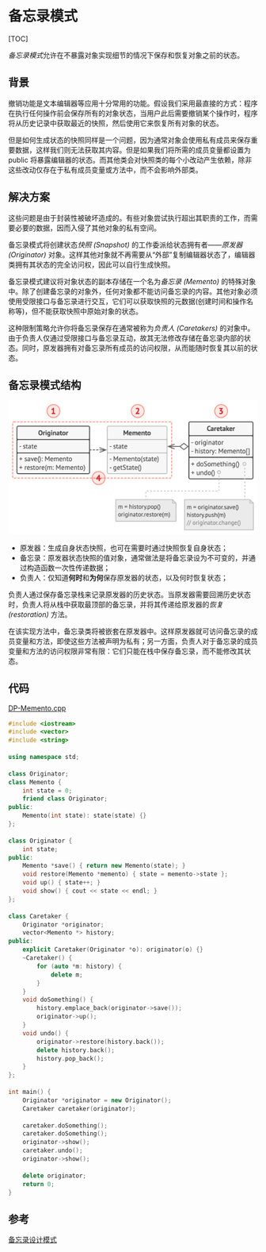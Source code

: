 # 备忘录模式

[TOC]

*备忘录模式*允许在不暴露对象实现细节的情况下保存和恢复对象之前的状态。

## 背景

撤销功能是文本编辑器等应用十分常用的功能。假设我们采用最直接的方式：程序在执行任何操作前会保存所有的对象状态，当用户此后需要撤销某个操作时，程序将从历史记录中获取最近的快照，然后使用它来恢复所有对象的状态。

但是如何生成状态的快照同样是一个问题，因为通常对象会使用私有成员来保存重要数据，这样我们则无法获取其内容。但是如果我们将所需的成员变量都设置为 public 将暴露编辑器的状态。而其他类会对快照类的每个小改动产生依赖，除非这些改动仅存在于私有成员变量或方法中，而不会影响外部类。

## 解决方案

这些问题是由于封装性被破坏造成的。有些对象尝试执行超出其职责的工作，而需要必要的数据，因而入侵了其他对象的私有空间。

备忘录模式将创建状态*快照 (Snapshot)* 的工作委派给状态拥有者——*原发器 (Originator)* 对象。这样其他对象就不再需要从“外部”复制编辑器状态了，编辑器类拥有其状态的完全访问权，因此可以自行生成快照。

备忘录模式建议将对象状态的副本存储在一个名为*备忘录 (Memento)* 的特殊对象中。除了创建备忘录的对象外，任何对象都不能访问备忘录的内容。其他对象必须使用受限接口与备忘录进行交互，它们可以获取快照的元数据(创建时间和操作名称等)，但不能获取快照中原始对象的状态。

这种限制策略允许你将备忘录保存在通常被称为*负责人 (Caretakers)* 的对象中。 由于负责人仅通过受限接口与备忘录互动，故其无法修改存储在备忘录内部的状态。同时，原发器拥有对备忘录所有成员的访问权限，从而能随时恢复其以前的状态。

## 备忘录模式结构

![基于嵌套类的备忘录](../../assets/imgs/DP-memento-recursive.png)

- 原发器：生成自身状态快照，也可在需要时通过快照恢复自身状态；
- 备忘录：原发器状态快照的值对象，通常做法是将备忘录设为不可变的，并通过构造函数一次性传递数据；
- 负责人：仅知道**何时**和**为何**保存原发器的状态，以及何时恢复状态；

负责人通过保存备忘录栈来记录原发器的历史状态。当原发器需要回溯历史状态时，负责人将从栈中获取最顶部的备忘录，并将其传递给原发器的*恢复 (restoration)* 方法。

在该实现方法中，备忘录类将被嵌套在原发器中。这样原发器就可访问备忘录的成员变量和方法，即使这些方法被声明为私有；另一方面，负责人对于备忘录的成员变量和方法的访问权限非常有限：它们只能在栈中保存备忘录，而不能修改其状态。

## 代码

[DP-Memento.cpp](./assets/codes/DP-Memento.cpp)

```C++
#include <iostream>
#include <vector>
#include <string>

using namespace std;

class Originator;
class Memento {
    int state = 0;
    friend class Originator;
public:
    Memento(int state): state(state) {}
};

class Originator {
    int state;
public:
    Memento *save() { return new Memento(state); }
    void restore(Memento *memento) { state = memento->state };
    void up() { state++; }
    void show() { cout << state << endl; }
};

class Caretaker {
    Originator *originator;
    vector<Memento *> history;
public:
    explicit Caretaker(Originator *o): originator(o) {}
    ~Caretaker() {
        for (auto *m: history) {
            delete m;
        }
    }
    void doSomething() {
        history.emplace_back(originator->save());
        originator->up();
    }
    void undo() {
        originator->restore(history.back());
        delete history.back();
        history.pop_back();
    }
};

int main() {
    Originator *originator = new Originator();
    Caretaker caretaker(originator);

    caretaker.doSomething();
    caretaker.doSomething();
    originator->show();
    caretaker.undo();
    originator->show();

    delete originator;
    return 0;
}
```

## 参考

[备忘录设计模式](https://refactoringguru.cn/design-patterns/memento)